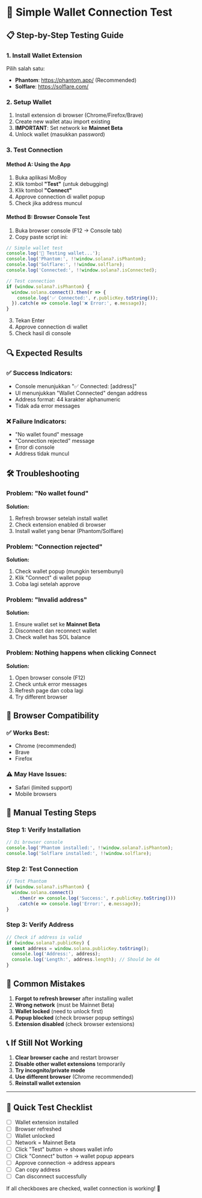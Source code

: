 # 🧪 Simple Wallet Connection Test

## 📋 Step-by-Step Testing Guide

### 1. **Install Wallet Extension**
Pilih salah satu:
- **Phantom**: https://phantom.app/ (Recommended)
- **Solflare**: https://solflare.com/

### 2. **Setup Wallet**
1. Install extension di browser (Chrome/Firefox/Brave)
2. Create new wallet atau import existing
3. **IMPORTANT**: Set network ke **Mainnet Beta**
4. Unlock wallet (masukkan password)

### 3. **Test Connection**

#### Method A: Using the App
1. Buka aplikasi MoBoy
2. Klik tombol **"Test"** (untuk debugging)
3. Klik tombol **"Connect"**
4. Approve connection di wallet popup
5. Check jika address muncul

#### Method B: Browser Console Test
1. Buka browser console (F12 → Console tab)
2. Copy paste script ini:
```javascript
// Simple wallet test
console.log('🧪 Testing wallet...');
console.log('Phantom:', !!window.solana?.isPhantom);
console.log('Solflare:', !!window.solflare);
console.log('Connected:', !!window.solana?.isConnected);

// Test connection
if (window.solana?.isPhantom) {
  window.solana.connect().then(r => {
    console.log('✅ Connected:', r.publicKey.toString());
  }).catch(e => console.log('❌ Error:', e.message));
}
```
3. Tekan Enter
4. Approve connection di wallet
5. Check hasil di console

## 🔍 Expected Results

### ✅ Success Indicators:
- Console menunjukkan "✅ Connected: [address]"
- UI menunjukkan "Wallet Connected" dengan address
- Address format: 44 karakter alphanumeric
- Tidak ada error messages

### ❌ Failure Indicators:
- "No wallet found" message
- "Connection rejected" message
- Error di console
- Address tidak muncul

## 🛠️ Troubleshooting

### Problem: "No wallet found"
**Solution:**
1. Refresh browser setelah install wallet
2. Check extension enabled di browser
3. Install wallet yang benar (Phantom/Solflare)

### Problem: "Connection rejected"
**Solution:**
1. Check wallet popup (mungkin tersembunyi)
2. Klik "Connect" di wallet popup
3. Coba lagi setelah approve

### Problem: "Invalid address"
**Solution:**
1. Ensure wallet set ke **Mainnet Beta**
2. Disconnect dan reconnect wallet
3. Check wallet has SOL balance

### Problem: Nothing happens when clicking Connect
**Solution:**
1. Open browser console (F12)
2. Check untuk error messages
3. Refresh page dan coba lagi
4. Try different browser

## 📱 Browser Compatibility

### ✅ Works Best:
- Chrome (recommended)
- Brave
- Firefox

### ⚠️ May Have Issues:
- Safari (limited support)
- Mobile browsers

## 🔧 Manual Testing Steps

### Step 1: Verify Installation
```javascript
// Di browser console
console.log('Phantom installed:', !!window.solana?.isPhantom);
console.log('Solflare installed:', !!window.solflare);
```

### Step 2: Test Connection
```javascript
// Test Phantom
if (window.solana?.isPhantom) {
  window.solana.connect()
    .then(r => console.log('Success:', r.publicKey.toString()))
    .catch(e => console.log('Error:', e.message));
}
```

### Step 3: Verify Address
```javascript
// Check if address is valid
if (window.solana?.publicKey) {
  const address = window.solana.publicKey.toString();
  console.log('Address:', address);
  console.log('Length:', address.length); // Should be 44
}
```

## 🚨 Common Mistakes

1. **Forgot to refresh browser** after installing wallet
2. **Wrong network** (must be Mainnet Beta)
3. **Wallet locked** (need to unlock first)
4. **Popup blocked** (check browser popup settings)
5. **Extension disabled** (check browser extensions)

## 📞 If Still Not Working

1. **Clear browser cache** and restart browser
2. **Disable other wallet extensions** temporarily
3. **Try incognito/private mode**
4. **Use different browser** (Chrome recommended)
5. **Reinstall wallet extension**

---

## 🎯 Quick Test Checklist

- [ ] Wallet extension installed
- [ ] Browser refreshed
- [ ] Wallet unlocked
- [ ] Network = Mainnet Beta
- [ ] Click "Test" button → shows wallet info
- [ ] Click "Connect" button → wallet popup appears
- [ ] Approve connection → address appears
- [ ] Can copy address
- [ ] Can disconnect successfully

If all checkboxes are checked, wallet connection is working! 🎉